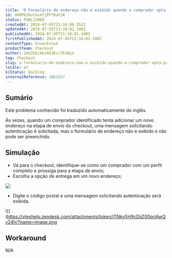 ```yaml
---
title: 'O Formulário de endereço não é exibido quando o comprador opta por inserir um novo endereço'
id: 4HOP82OvC4smfjPFT8aXJA
status: PUBLISHED
createdAt: 2024-07-05T21:16:00.552Z
updatedAt: 2024-07-05T21:16:01.340Z
publishedAt: 2024-07-05T21:16:01.340Z
firstPublishedAt: 2024-07-05T21:16:01.340Z
contentType: knownIssue
productTeam: Checkout
author: 2mXZkbi0oi061KicTExNjo
tag: Checkout
slug: o-formulario-de-endereco-nao-e-exibido-quando-o-comprador-opta-por-inserir-um-novo-endereco
locale: pt
kiStatus: Backlog
internalReference: 1061637
---
```


## Sumário

<div class="alert alert-info">
  <p>Este problema conhecido foi traduzido automaticamente do inglês.</p>
</div>


Às vezes, quando um comprador identificado tenta adicionar um novo endereço na etapa de envio do checkout, uma mensagem solicitando autenticação é solicitada, mas o formulário de endereço não é exibido e não pode ser preenchido.

## Simulação



- Vá para o checkout, identifique-se como um comprador com um perfil completo e prossiga para a etapa de envio;
- Escolha a opção de entrega em um novo endereço;

 ![](https://vtexhelp.zendesk.com/attachments/token/TFgWp6jleflU5LlPZ3rd4KcTQ/?name=image.png)


- Digite o código postal e uma mensagem solicitando autenticação será exibida.

 ![](https://vtexhelp.zendesk.com/attachments/token/iTNky5H9cDijZ00prjAwQv24h/?name=image.png

## Workaround


N/A





